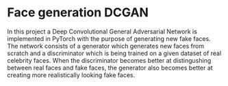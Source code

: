 # Face generation DCGAN

In this project a Deep Convolutional General Adversarial Network is implemented in PyTorch with the purpose of generating new fake faces. The network consists of a generator which generates new faces from scratch and a discriminator which is being trained on a given dataset of real celebrity faces. When the discriminator becomes better at distingushing between real faces and fake faces, the generator also becomes better at creating more realistically looking fake faces.
